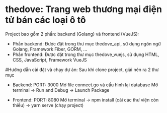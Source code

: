 # thedove: Trang web thương mại điện tử bán các loại ô tô
Project bao gồm 2 phần: backend (Golang) và frontend (VueJS):
- Phần backend: Được đặt trong thư mục thedove_api, sử dụng ngôn ngữ Golang, Framework Fiber, GORM, ...
- Phần frontend: Được đặt trong thư mục thedove_vuejs, sử dụng HTML, CSS, JavaScript, Framework VueJS

#Hướng dẫn cài đặt và chạy dự án:
Sau khi clone project, giải nén ra 2 thư mục
- Backend:
  PORT: 3000
  Mở file connect.go và cấu hình lại database
  Mở terminal -> Run and Debug -> Launch Package
  
- Frontend:
  PORT: 8080
  Mở terminal -> npm install (cài các thư viện còn thiếu)
              -> yarn serve (chạy project)

